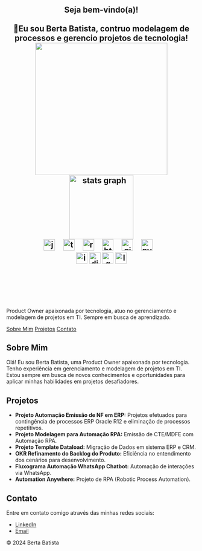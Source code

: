 <h2 align="center">Seja bem-vindo(a)!
<br> <br>
<div align="center">
👋Eu sou Berta Batista, contruo modelagem de processos e gerencio projetos de tecnologia!
    
</div>

<div align="center">
    <img src="https://github.com/BertaT2C/BertaT2C/assets/99225701/4a6e305d-f001-49f2-ba65-6e642c6cc5c6" width="350">
</div>

<div align="center">
  <img src="https://github-readme-stats.vercel.app/api?username=BertaT2C&hide_title=false&hide_rank=false&show_icons=true&include_all_commits=true&count_private=true&disable_animations=false&theme=dracula&locale=en&hide_border=false" height="170" alt="stats graph"  />
  
</div>





<div align="center">
  <img src="https://cdn.jsdelivr.net/gh/devicons/devicon/icons/javascript/javascript-original.svg" height="30" alt="javascript logo"  />
  <img width="12" />
  <img src="https://cdn.jsdelivr.net/gh/devicons/devicon/icons/canva/canva-original.svg" height="30" alt="typescript logo"  />
  <img width="12" />
  <img src="https://cdn.jsdelivr.net/gh/devicons/devicon/icons/jira/jira-original.svg" height="30" alt="react logo"  />
  <img width="12" />
  <img src="https://cdn.jsdelivr.net/gh/devicons/devicon/icons/html5/html5-original.svg" height="30" alt="html5 logo"  />
  <img width="12" />
  <img src="https://cdn.jsdelivr.net/gh/devicons/devicon@latest/icons/github/github-original-wordmark.svg" height="30" alt="github logo"  />
  <img width="12" />
  <img src="https://cdn.jsdelivr.net/gh/devicons/devicon/icons/python/python-original.svg" height="30" alt="python logo"  />
  <img width="12" />
</div>


<div align="center">
  <img src="https://img.shields.io/static/v1?message=Instagram&logo=instagram&label=&color=E4405F&logoColor=white&labelColor=&style=for-the-badge" height="30" alt="instagram logo"  />
  <img src="https://img.shields.io/static/v1?message=Discord&logo=discord&label=&color=7289DA&logoColor=white&labelColor=&style=for-the-badge" height="30" alt="discord logo"  />
  <img src="https://img.shields.io/static/v1?message=Gmail&logo=gmail&label=&color=D14836&logoColor=white&labelColor=&style=for-the-badge" height="30" alt="gmail logo"  />
  <img src="https://img.shields.io/static/v1?message=LinkedIn&logo=linkedin&label=&color=0077B5&logoColor=white&labelColor=&style=for-the-badge" height="30" alt="linkedin logo"  />
</div>

<BR> <BR>
</head>
<body>
        <h1></h1>
        <p>Product Owner apaixonada por tecnologia, atuo no gerenciamento e modelagem de projetos em TI. Sempre em busca de aprendizado.</p>
    </header>
    <nav>
        <a href="#sobre">Sobre Mim</a>
        <a href="#projetos">Projetos</a>
        <a href="#contato">Contato</a>
    </nav>
    <div class="container">
        <section id="sobre" class="section">
            <h2>Sobre Mim</h2>
            <p>Olá! Eu sou Berta Batista, uma Product Owner apaixonada por tecnologia. Tenho experiência em gerenciamento e modelagem de projetos em TI. Estou sempre em busca de novos conhecimentos e oportunidades para aplicar minhas habilidades em projetos desafiadores.</p>
        </section>
        <section id="projetos" class="section">
            <h2>Projetos</h2>
            <ul>
                <li><strong>Projeto Automação Emissão de NF em ERP:</strong> Projetos efetuados para contingência de processos ERP Oracle R12 e eliminação de processos repetitivos.</li>
                <li><strong>Projeto Modelagem para Automação RPA:</strong> Emissão de CTE/MDFE com Automação RPA.</li>
                <li><strong>Projeto Template Dataload:</strong> Migração de Dados em sistema ERP e CRM.</li>
                <li><strong>OKR Refinamento do Backlog do Produto:</strong> Eficiência no entendimento dos cenários para desenvolvimento.</li>
                <li><strong>Fluxograma Automação WhatsApp Chatbot:</strong> Automação de interações via WhatsApp.</li>
                <li><strong>Automation Anywhere:</strong> Projeto de RPA (Robotic Process Automation).</li>
            </ul>
        </section>
        <section id="contato" class="section">
            <h2>Contato</h2>
            <p>Entre em contato comigo através das minhas redes sociais:</p>
            <ul>
                <li><a href="https://www.linkedin.com/in/bertabatista">LinkedIn</a></li>
                <li><a href="mailto:your-email@example.com">Email</a></li>
            </ul>
        </section>
    </div>
    <footer>
        <p>&copy; 2024 Berta Batista</p>
    </footer>
</body>
</html>
